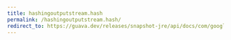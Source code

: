 ```yaml
---
title: hashingoutputstream.hash
permalink: /hashingoutputstream.hash/
redirect_to: https://guava.dev/releases/snapshot-jre/api/docs/com/google/common/hash/HashingOutputStream.html#hash--
---
```

